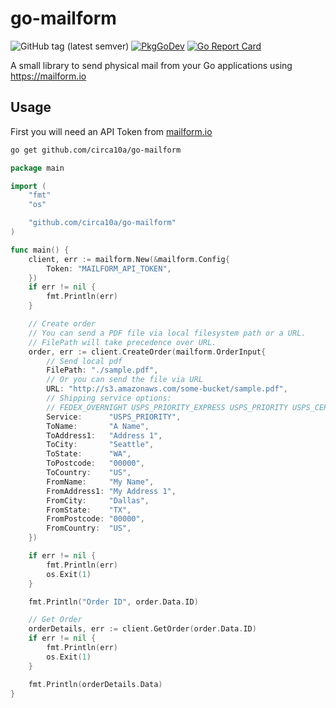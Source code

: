 # go-mailform

![GitHub tag (latest semver)](https://img.shields.io/github/v/tag/circa10a/go-mailform?style=plastic)
[![PkgGoDev](https://pkg.go.dev/badge/github.com/circa10a/go-mailform)](https://pkg.go.dev/github.com/circa10a/go-mailform?tab=overview)
[![Go Report Card](https://goreportcard.com/badge/github.com/circa10a/go-mailform)](https://goreportcard.com/report/github.com/circa10a/go-mailform)

A small library to send physical mail from your Go applications using https://mailform.io

## Usage

First you will need an API Token from [mailform.io](https://mailform.io)

```bash
go get github.com/circa10a/go-mailform
```

```go
package main

import (
	"fmt"
	"os"

	"github.com/circa10a/go-mailform"
)

func main() {
	client, err := mailform.New(&mailform.Config{
		Token: "MAILFORM_API_TOKEN",
	})
	if err != nil {
		fmt.Println(err)
	}

	// Create order
	// You can send a PDF file via local filesystem path or a URL.
	// FilePath will take precedence over URL.
	order, err := client.CreateOrder(mailform.OrderInput{
		// Send local pdf
		FilePath: "./sample.pdf",
		// Or you can send the file via URL
		URL: "http://s3.amazonaws.com/some-bucket/sample.pdf",
		// Shipping service options:
		// FEDEX_OVERNIGHT USPS_PRIORITY_EXPRESS USPS_PRIORITY USPS_CERTIFIED_PHYSICAL_RECEIPT USPS_CERTIFIED_RECEIPT USPS_CERTIFIED USPS_FIRST_CLASS USPS_STANDARD USPS_POSTCARD
		Service:      "USPS_PRIORITY",
		ToName:       "A Name",
		ToAddress1:   "Address 1",
		ToCity:       "Seattle",
		ToState:      "WA",
		ToPostcode:   "00000",
		ToCountry:    "US",
		FromName:     "My Name",
		FromAddress1: "My Address 1",
		FromCity:     "Dallas",
		FromState:    "TX",
		FromPostcode: "00000",
		FromCountry:  "US",
	})

	if err != nil {
		fmt.Println(err)
		os.Exit(1)
	}

	fmt.Println("Order ID", order.Data.ID)

	// Get Order
	orderDetails, err := client.GetOrder(order.Data.ID)
	if err != nil {
		fmt.Println(err)
		os.Exit(1)
	}

	fmt.Println(orderDetails.Data)
}
```
